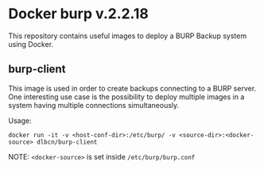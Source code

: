 # Docker **burp** v.2.2.18
This repository contains useful images to deploy a BURP Backup system using Docker.

## burp-client
This image is used in order to create backups connecting to a BURP server. One interesting use case is the possibility to deploy multiple images in a system having multiple connections simultaneously.

Usage:

```
docker run -it -v <host-conf-dir>:/etc/burp/ -v <source-dir>:<docker-source> dlbcn/burp-client
```

NOTE: `<docker-source>` is set inside `/etc/burp/burp.conf`